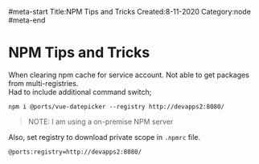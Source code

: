 #meta-start
Title:NPM Tips and Tricks
Created:8-11-2020
Category:node
#meta-end
# NPM Tips and Tricks

When clearing npm cache for service account. Not able to get packages from multi-registries.  
Had to include additional command switch; 

```
npm i @ports/vue-datepicker --registry http://devapps2:8080/
```

> NOTE: I am using a on-premise NPM server

Also, set registry to download private scope in `.npmrc` file.

```
@ports:registry=http://devapps2:8080/
```